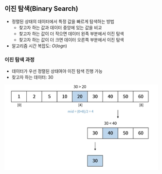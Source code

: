 ## 이진 탐색(Binary Search)
- 정렬된 상태의 데이터에서 특정 값을 빠르게 탐색하는 방법
    - 찾고자 하는 값과 데이터 중앙에 있는 값을 비교
    - 찾고자 하는 값이 더 작으면 데이터 왼족 부분에서 이진 탐색
    - 찾고자 하는 값이 더 크면 데이터 오른쪽 부분에서 이진 탐색
- 알고리즘 시간 복잡도: $O(logn)$

### 이진 탐색 과정
- 데이터가 우선 정렬된 상태여야 이진 탐색 진행 가능
- 찾고자 하는 데이터: 30

![](img/2022-05-10-18-29-59.png)